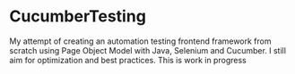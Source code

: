 ﻿# CucumberTesting
My attempt of creating an automation testing frontend framework from scratch using Page Object Model with Java, Selenium and Cucumber.
I still aim for optimization and best practices.
This is work in progress
